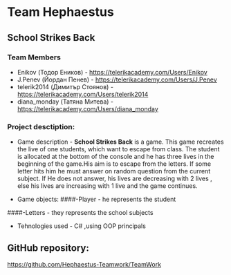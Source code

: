 # Team Hephaestus

## School Strikes Back

### Team Members
* Enikov (Тодор Еников) - https://telerikacademy.com/Users/Enikov
* J.Penev (Йордан Пенев) - https://telerikacademy.com/Users/J.Penev
* telerik2014 (Димитър Стоянов) - https://telerikacademy.com/Users/telerik2014
* diana_monday (Татяна Митева) - https://telerikacademy.com/Users/diana_monday

### Project desctiption:
* Game description - **School Strikes Back** is a game. This game recreates the live of one students, which want to escape from class. The student is allocated at the bottom of the console and he has three lives in the beginning of the game.His aim is to escape from the letters. If some letter hits him he must answer on random question from the current subject. If He does not answer, his lives are decreasing with 2 lives , else his lives are increasing with 1 live and the game continues.

* Game objects: 
 ####-Player - he represents the student 

 ####-Letters - they represents the school subjects
 
* Tehnologies used - C# ,using OOP principals

## GitHub repository:

https://github.com/Hephaestus-Teamwork/TeamWork
